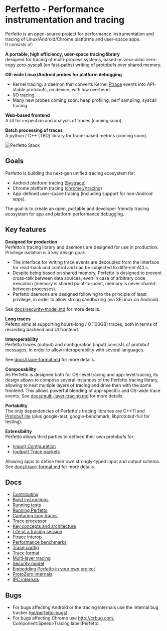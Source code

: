 # Perfetto - Performance instrumentation and tracing

Perfetto is an open-source project for performance instrumentation and tracing
of Linux/Android/Chrome platforms and user-space apps.  
It consists of:

**A portable, high efficiency, user-space tracing library**  
designed for tracing of multi-process systems, based on zero-alloc zero-copy
zero-syscall (on fast-paths) writing of protobufs over shared memory.

**OS-wide Linux/Android probes for platform debugging**
* Kernel tracing: a daemon that converts Kernel [Ftrace][ftrace] events into
  API-stable protobufs, on device, with low overhead.
* I/O tracing
* Many new probes coming soon: heap profiling, perf sampling, syscall tracing.

**Web-based frontend**  
A UI for inspection and analysis of traces (coming soon).

**Batch processing of traces**  
A python / C++ (TBD) library for trace-based metrics (coming soon).


![Perfetto Stack](https://storage.googleapis.com/perfetto/markdown_img/perfetto-stack.png)

Goals
-----
Perfetto is building the next-gen unified tracing ecosystem for:
- Android platform tracing ([Systrace][systrace])
- Chrome platform tracing ([chrome://tracing][chrome-tracing])
- App-defined user-space tracing (including support for non-Android apps).

The goal is to create an open, portable and developer friendly tracing ecosystem
for app and platform performance debugging.

Key features
------------
**Designed for production**  
Perfetto's tracing library and daemons are designed for use in production.
Privilege isolation is a key design goal:
* The interface for writing trace events are decoupled from the interface for
  read-back and control and can be subjected to different ACLs.
* Despite being based on shared memory, Perfetto is designed to prevent
  cross-talk between data sources, even in case of arbitrary code execution
  (memory is shared point-to-point, memory is never shared between processes).
* Perfetto daemons are designed following to the principle of least privilege,
  in order to allow strong sandboxing (via SELinux on Android).

See [docs/security-model.md](docs/security-model.md) for more details.

**Long traces**  
Pefetto aims at supporting hours-long / O(100GB) traces, both in terms of
recording backend and UI frontend.

**Interoperability**  
Perfetto traces (output) and configuration (input) consists of protobuf
messages, in order to allow interoperability with several languages.

See [docs/trace-format.md](docs/trace-format.md) for more details.

**Composability**  
As Perfetto is designed both for OS-level tracing and app-level tracing, its
design allows to compose several instances of the Perfetto tracing library,
allowing to nest multiple layers of tracing and drive then with the same
frontend. This allows powerful blending of app-specific and OS-wide trace
events.
See [docs/multi-layer-tracing.md](docs/multi-layer-tracing.md) for more details.

**Portability**  
The only dependencies of Perfetto's tracing libraries are C++11 and [Protobuf lite][protobuf] (plus google-test, google-benchmark, libprotobuf-full for testing).

**Extensibility**  
Perfetto allows third parties to defined their own protobufs for:
* [(input) Configuration](/protos/perfetto/config/data_source_config.proto#52)
* [(output) Trace packets](/protos/perfetto/trace/trace_packet.proto#36)

Allowing apps to define their own strongly-typed input and output schema.
See [docs/trace-format.md](docs/trace-format.md) for more details.


Docs
----
* [Contributing](docs/contributing.md)
* [Build instructions](docs/build-instructions.md)
* [Running tests](docs/testing.md)
* [Running Perfetto](docs/running.md)
* [Capturing long traces](docs/long-traces.md)
* [Trace processor](docs/trace-processor.md)
* [Key concepts and architecture](docs/architecture.md)
* [Life of a tracing session](docs/life-of-a-tracing-session.md)
* [Ftrace interop](docs/ftrace.md)
* [Performance benchmarks](docs/benchmarks.md)
* [Trace config](docs/trace-config.md)
* [Trace format](docs/trace-format.md)
* [Multi-layer tracing](docs/multi-layer-tracing.md)
* [Security model](docs/security-model.md)
* [Embedding Perfetto in your own project](docs/embedder-guide.md)
* [ProtoZero internals](docs/protozero.md)
* [IPC internals](docs/ipc.md)


Bugs
----
* For bugs affecting Android or the tracing internals use the internal
bug tracker ([go/perfetto-bugs](http://goto.google.com/perfetto-bugs)).
* For bugs affecting Chrome use http://crbug.com, Component:Speed>Tracing
label:Perfetto.


[ftrace]: https://www.kernel.org/doc/Documentation/trace/ftrace.txt
[systrace]: https://developer.android.com/studio/command-line/systrace.html
[chrome-tracing]: https://www.chromium.org/developers/how-tos/trace-event-profiling-tool
[protobuf]: https://developers.google.com/protocol-buffers/

